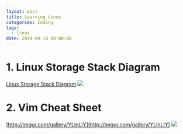 ```yaml
---
layout: post
title: Learning Linux
categories: Coding
tags:
  - linux
date: 2014-09-18 00:00:00
---
```


# 1. Linux Storage Stack Diagram

[Linux Storage Stack Diagram](https://www.thomas-krenn.com/en/wiki/Linux_Storage_Stack_Diagram)
![](https://www.thomas-krenn.com/de/wikiDE/images/b/ba/Linux-storage-stack-diagram_v4.0.png)

# 2. Vim Cheat Sheet

[http://imgur.com/gallery/YLInLlY](http://imgur.com/gallery/YLInLlY)
![](http://i.imgur.com/YLInLlY.png)